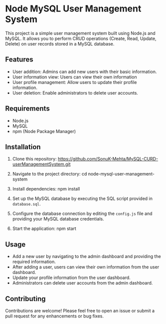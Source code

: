 # Node MySQL User Management System

This project is a simple user management system built using Node.js and MySQL. It allows you to perform CRUD operations (Create, Read, Update, Delete) on user records stored in a MySQL database.

## Features

- User addition: Admins can add new users with their basic information.
- User information view: Users can view their own information 
- User profile management: Allow users to update their profile information.
- User deletion: Enable administrators to delete user accounts.

## Requirements

- Node.js
- MySQL
- npm (Node Package Manager)

## Installation

1. Clone this repository:
https://github.com/SonuK-Mehta/MySQL-CURD-userManagementSystem.git

2. Navigate to the project directory:
cd node-mysql-user-management-system

3. Install dependencies:
npm install

4. Set up the MySQL database by executing the SQL script provided in `database.sql`.

5. Configure the database connection by editing the `config.js` file and providing your MySQL database credentials.

6. Start the application: npm start


## Usage

- Add a new user by navigating to the admin dashboard and providing the required information.
- After adding a user, users can view their own information from the user dashboard.
- Update your profile information from the user dashboard.
- Administrators can delete user accounts from the admin dashboard.

## Contributing

Contributions are welcome! Please feel free to open an issue or submit a pull request for any enhancements or bug fixes.
